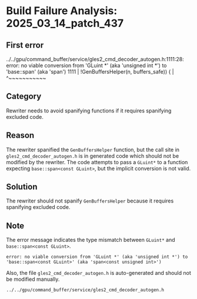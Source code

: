 # Build Failure Analysis: 2025_03_14_patch_437

## First error

../../gpu/command_buffer/service/gles2_cmd_decoder_autogen.h:1111:28: error: no viable conversion from 'GLuint *' (aka 'unsigned int *') to 'base::span<const GLuint>' (aka 'span<const unsigned int>')
 1111 |       !GenBuffersHelper(n, buffers_safe)) {
      |                            ^~~~~~~~~~~~

## Category
Rewriter needs to avoid spanifying functions if it requires spanifying excluded code.

## Reason
The rewriter spanified the `GenBuffersHelper` function, but the call site in `gles2_cmd_decoder_autogen.h` is in generated code which should not be modified by the rewriter. The code attempts to pass a `GLuint*` to a function expecting `base::span<const GLuint>`, but the implicit conversion is not valid.

## Solution
The rewriter should not spanify `GenBuffersHelper` because it requires spanifying excluded code.

## Note
The error message indicates the type mismatch between `GLuint*` and `base::span<const GLuint>`.
```
error: no viable conversion from 'GLuint *' (aka 'unsigned int *') to 'base::span<const GLuint>' (aka 'span<const unsigned int>')
```
Also, the file `gles2_cmd_decoder_autogen.h` is auto-generated and should not be modified manually.
```
../../gpu/command_buffer/service/gles2_cmd_decoder_autogen.h
```